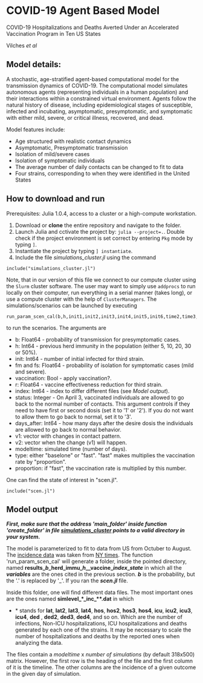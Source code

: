 # COVID-19 Agent Based Model
COVID-19 Hospitalizations and Deaths Averted Under an Accelerated Vaccination Program in Ten US States

Vilches *et al*
## Model details:
A stochastic, age-stratified agent-based computational model for the transmission dynamics of COVID-19. The computational model simulates autonomous agents (representing individuals in a human population) and their interactions within a constrained virtual environment. Agents follow the natural history of disease, including epidemiological stages of susceptible, infected and incubating, asymptomatic, presymptomatic, and symptomatic with either mild, severe, or critical illness, recovered, and dead.

Model features include:

- Age structured with realistic contact dynamics
- Asymptomatic, Presymptomatic transmission
- Isolation of mild/severe cases
- Isolation of symptomatic individuals
- The average number of daily contacts can be changed to fit to data
- Four strains, corresponding to when they were identified in the United States

## How to download and run

Prerequisites: Julia 1.0.4, access to a cluster or a high-compute workstation. 

1) Download or **clone** the entire repository and navigate to the folder.
2) Launch Julia and cctivate the project by: `julia --project=.`. Double check if the project environment is set correct by entering `Pkg` mode by typing `]`. 
3) Instantiate the project by typing `] instantiate`.
4) Include the file *simulations_cluster.jl* using the command
```
include("simulations_cluster.jl")
```
Note, that in our version of this file we connect to our compute cluster using the `Slurm` cluster software. The user may want to simply use `addprocs` to run locally on their computer, run everything in a serial manner (takes long), or use a compute cluster with the help of `ClusterManagers`. The simulations/scenarios can be launched by executing 

```
run_param_scen_cal(b,h,init1,init2,init3,init4,init5,init6,time2,time3,time4,time5,time6,vaccination,r,index,status,days_after,v1,v2,modeltime,vaccination,type,proportion)
```

to run the scenarios. The arguments are

- b: Float64 \- probability of transmission for presymptomatic cases.
- h: Int64 \- previous herd immunity in the population (either 5, 10, 20, 30 or 50%).
- init: Int64 \- number of initial infected for third strain.
- fm and fs: Float64 \- probability of isolation for symptomatic cases (mild and severe).
- vaccination: Bool \- apply vaccination?.
- r: Float64 \- vaccine effectiveness reduction for third strain.
- index: Int64 \- index to differ different files (see *Model output*).
- status: Integer \- On April 3, vaccinated individuals are allowed to go back to the normal number of contacts. This argument controls if they need to have first or second dosis (set it to '1' or '2'). If you do not want to allow them to go back to normal, set it to '3'.
- days_after: Int64 \- how many days after the desire dosis the individuals are allowed to go back to normal behavior.
- v1: vector with changes in contact pattern.
- v2: vector when the change (v1) will happen.
- modeltime: simulated time (number of days).
- type: either "baselone" or "fast". "fast" makes multiplies the vaccination rate by "proportion".
- proportion: if "fast", the vaccination rate is multiplied by this number.

One can find the state of interest in "scen.jl".

```
include("scen.jl")
```

## Model output

***First, make sure that the address 'main_folder' inside function 'create_folder' in file [simulations_cluster](simulations_cluster.jl) points to a valid directory in your system.*** 

The model is parameterized to fit to data from US from Octuber to August. The [incidence data](cases_us.csv) was taken from [NY times](https://raw.githubusercontent.com/nytimes/covid-19-data/master/us-counties.csv). The function 'run_param_scen_cal' will generate a folder, inside the pointed directory, named **results\__b_\_herd\_immu\__h_\__vaccine\__index_\__state_** in which all the ***variables*** are the ones cited in the previous section. ***b*** is the probability, but the '.' is replaced by '\_'. If you ran the ***scen.jl*** file.

Inside this folder, one will find different data files. The most important ones are the ones named
**simlevel_\*\_inc\_\*\*.dat** in which

- \* stands for **lat**, **lat2**, **lat3**, **lat4**, **hos**, **hos2**, **hos3**, **hos4**, **icu**, **icu2**, **icu3**, **icu4**, **ded** , **ded2**, **ded3**, **ded4**, and so on. Which are the number of infections, Non-ICU hospitalizations, ICU hospitalizations and deaths generated by each one of the strains. It may be necessary to scale the number of hospitalizations and deaths by the reported ones when analyzing the data.


The files contain a *modeltime* x *number of simulations* (by default 318x500) matrix. However, the first row is the heading of the file and the first column of it is the timeline. The other columns are the incidence of a given outcome in the given day of simulation.
